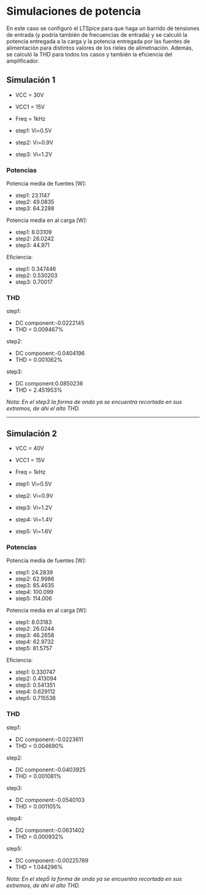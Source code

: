 # Simulaciones de potencia 

En este caso se configuró el LTSpice para que haga un barrido de tensiones de entrada (y podría también de frecuencias de entrada) y se calculó la potencia entregada a la carga y la potencia entregada por las fuentes de alimentación para distintos valores de los rieles de alimetnación. Además, se calculó la THD para todos los casos y también la eficiencia del amplificador.

## Simulación 1

- VCC = 30V
- VCC1 = 15V
- Freq = 1kHz


- step1: Vi=0.5V
- step2: Vi=0.9V
- step3: Vi=1.2V

### Potencias
Potencia media de fuentes [W]:
- step1:	23.1147
- step2:	49.0835
- step3:	64.2288


Potencia media en al carga [W]:
- step1:	8.03109	
- step2:	26.0242	
- step3:	44.971	


Eficiencia:
- step1:	0.347446
- step2:	0.530203
- step3:	0.70017


### THD

step1:
- DC component:-0.0222145
- THD = 0.009467%


step2:
- DC component:-0.0404196
- THD = 0.001062%


step3:
- DC component:0.0850236
- THD = 2.451953%


*Nota: En el step3 la forma de onda ya se encuentra recortada en sus extremos, de ahí el alto THD.*

***

## Simulación 2

- VCC = 40V
- VCC1 = 15V
- Freq = 1kHz


- step1: Vi=0.5V
- step2: Vi=0.9V
- step3: Vi=1.2V
- step4: Vi=1.4V
- step5: Vi=1.6V


### Potencias

Potencia media de fuentes [W]:
- step1:	24.2839
- step2:	62.9986
- step3:	85.4635
- step4:	100.099
- step5:	114.006


Potencia media en al carga [W]:
- step1:	8.03183	
- step2:	26.0244	
- step3:	46.2658	
- step4:	62.9732	
- step5:	81.5757	


Eficiencia:
- step1:	0.330747
- step2:	0.413094
- step3:	0.541351
- step4:	0.629112
- step5:	0.715538


### THD

step1:
- DC component:-0.0223611
- THD = 0.004690%

step2:
- DC component:-0.0403925
- THD = 0.001081%

step3:
- DC component:-0.0540103
- THD =  0.001105%

step4:
- DC component:-0.0631402
- THD =  0.000932%

step5:
- DC component:-0.00225789
- THD =  1.044296%


*Nota: En el step5 la forma de onda ya se encuentra recortada en sus extremos, de ahí el alto THD.*

